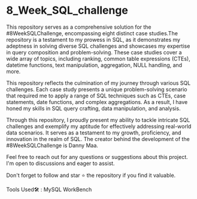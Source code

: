# 8_Week_SQL_challenge

This repository serves as a comprehensive solution for the #8WeekSQLChallenge, encompassing eight distinct case studies.The repository is a testament to my prowess in SQL, as it demonstrates my adeptness in solving diverse SQL challenges and showcases my expertise in query composition and problem-solving. These case studies cover a wide array of topics, including ranking, common table expressions (CTEs), datetime functions, text manipulation, aggregation, NULL handling, and more.

This repository reflects the culmination of my journey through various SQL challenges. Each case study presents a unique problem-solving scenario that required me to apply a range of SQL techniques such as CTEs, case statements, date functions, and complex aggregations. As a result, I have honed my skills in SQL query crafting, data manipulation, and analysis.

Through this repository, I proudly present my ability to tackle intricate SQL challenges and exemplify my aptitude for effectively addressing real-world data scenarios. It serves as a testament to my growth, proficiency, and innovation in the realm of SQL.
The creator behind the development of the #8WeekSQLChallenge is Danny Maa.

Feel free to reach out for any questions or suggestions about this project. I'm open to discussions and eager to assist.

Don't forget to follow and star ⭐ the repository if you find it valuable.

Tools Used🛠️ : MySQL WorkBench


